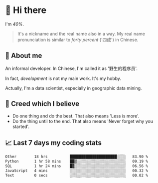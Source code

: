 # 👋 Hi there

I'm *40%*.

> It's a nickname and the real name also in a way.
> My real name pronunciation is similar to *forty percent* ('四成') in Chinese.

## :speech_balloon: About me

An informal developer. In Chinese, I'm called it as '野生的程序员'.

In fact, _development_ is not my main work. It's my hobby.

Actually, I'm a data scientist, especially in geographic data mining.

## :see_no_evil: Creed which I believe

- Do one thing and do the best. That also means 'Less is more'.
- Do the thing until to the end. That also means 'Never forget why you started'.

## :chart_with_upwards_trend: Last 7 days my coding stats

<!--START_SECTION:waka-->

```txt
Other        18 hrs          █████████████████████░░░░   83.90 %
Python       1 hr 58 mins    ██▒░░░░░░░░░░░░░░░░░░░░░░   09.19 %
SQL          1 hr 24 mins    █▓░░░░░░░░░░░░░░░░░░░░░░░   06.56 %
JavaScript   4 mins          ░░░░░░░░░░░░░░░░░░░░░░░░░   00.32 %
Text         0 secs          ░░░░░░░░░░░░░░░░░░░░░░░░░   00.02 %
```

<!--END_SECTION:waka-->
